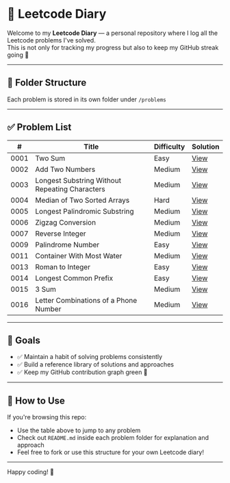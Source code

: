 # 🧠 Leetcode Diary

Welcome to my **Leetcode Diary** — a personal repository where I log all the Leetcode problems I've solved.  
This is not only for tracking my progress but also to keep my GitHub streak going 💚

---

## 📁 Folder Structure

Each problem is stored in its own folder under `/problems`

---

## ✅ Problem List

| # | Title | Difficulty | Solution |
|---|-------|------------|----------|
| 0001 | Two Sum | Easy | [View](problems/0001_two-sum/solution.js) |
| 0002 | Add Two Numbers | Medium | [View](problems/0002_add-two-numbers/solution.js) |
| 0003 | Longest Substring Without Repeating Characters | Medium | [View](problems/0003_longest-substring-without-repeating-characters/solution.js) |
| 0004 | Median of Two Sorted Arrays | Hard | [View](problems/0004_median-of-two-sorted-arrays/solution.js) |
| 0005 | Longest Palindromic Substring | Medium | [View](problems/0005_longest-palindromic-substring/solution.js) |
| 0006 | Zigzag Conversion | Medium | [View](problems/0006_zigzag-conversion/solution.js) |
| 0007 | Reverse Integer | Medium | [View](problems/0007_reverse-integer/solution.js) |
| 0009 | Palindrome Number | Easy | [View](problems/0009_palindrome-number/solution.js) |
| 0011 | Container With Most Water | Medium | [View](problems/0011_container-with-most-water/solution.js) |
| 0013 | Roman to Integer | Easy | [View](problems/0013_roman-to-integer/solution.js) |
| 0014 | Longest Common Prefix | Easy | [View](problems/0014_longest-common-prefix/solution.js) |
| 0015 | 3 Sum | Medium | [View](problems/0015_3-sum/solution.js) |
| 0016 | Letter Combinations of a Phone Number | Medium | [View](problems/0016_letter-combinations-of-a-phone-number/solution.js) |

---

## 🧩 Goals

- ✅ Maintain a habit of solving problems consistently
- ✅ Build a reference library of solutions and approaches
- ✅ Keep my GitHub contribution graph green 🌱

---

## 🚀 How to Use

If you're browsing this repo:
- Use the table above to jump to any problem
- Check out `README.md` inside each problem folder for explanation and approach
- Feel free to fork or use this structure for your own Leetcode diary!

---

Happy coding! 💪
